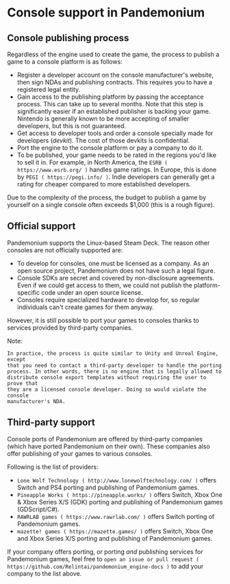 

# Console support in Pandemonium

## Console publishing process

Regardless of the engine used to create the game, the process to publish a game
to a console platform is as follows:

- Register a developer account on the console manufacturer's website, then sign
  NDAs and publishing contracts. This requires you to have a registered legal
  entity.
- Gain access to the publishing platform by passing the acceptance process. This
  can take up to several months. Note that this step is significantly easier if
  an established publisher is backing your game. Nintendo is generally known to
  be more accepting of smaller developers, but this is not guaranteed.
- Get access to developer tools and order a console specially made for
  developers (*devkit*). The cost of those devkits is confidential.
- Port the engine to the console platform or pay a company to do it.
- To be published, your game needs to be rated in the regions you'd like to sell
  it in. For example, in North America, the `ESRB ( https://www.esrb.org/ )`
  handles game ratings. In Europe, this is done by
  `PEGI ( https://pegi.info/ )`. Indie developers can generally get a rating
  for cheaper compared to more established developers.

Due to the complexity of the process, the budget to publish a game by yourself on a
single console often exceeds $1,000 (this is a rough figure).

## Official support

Pandemonium supports the Linux-based Steam Deck. The reason other consoles are not
officially supported are:

- To develop for consoles, one must be licensed as a company.
  As an open source project, Pandemonium does not have such a legal figure.
- Console SDKs are secret and covered by non-disclosure agreements.
  Even if we could get access to them, we could not publish
  the platform-specific code under an open source license.
- Consoles require specialized hardware to develop for, so regular individuals
  can't create games for them anyway.

However, it is still possible to port your games to consoles thanks to services
provided by third-party companies.

Note:


    In practice, the process is quite similar to Unity and Unreal Engine, except
    that you need to contact a third-party developer to handle the porting
    process. In other words, there is no engine that is legally allowed to
    distribute console export templates without requiring the user to prove that
    they are a licensed console developer. Doing so would violate the console
    manufacturer's NDA.

## Third-party support

Console ports of Pandemonium are offered by third-party companies (which have
ported Pandemonium on their own). These companies also offer publishing of
your games to various consoles.

Following is the list of providers:

- `Lone Wolf Technology ( http://www.lonewolftechnology.com/ )` offers
  Switch and PS4 porting and publishing of Pandemonium games.
- `Pineapple Works ( https://pineapple.works/ )` offers
  Switch, Xbox One & Xbox Series X/S (GDK) porting and publishing of Pandemonium games (GDScript/C#).
- `RAWRLAB games ( https://www.rawrlab.com/ )` offers
  Switch porting of Pandemonium games.
- `mazette! games ( https://mazette.games/ )` offers
  Switch, Xbox One and Xbox Series X/S porting and publishing of Pandemonium games.

If your company offers porting, or porting *and* publishing services for Pandemonium games,
feel free to
`open an issue or pull request ( https://github.com/Relintai/pandemonium_engine-docs )`
to add your company to the list above.
